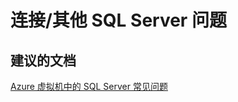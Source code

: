 <properties
    pageTitle="connectivity/other issues with sql server"
    description="连接/其他 SQL Server 问题"
    service="microsoft.compute"
    resource="virtualmachines"
    authors="aashu"
    displayOrder=""
    selfHelpType="generic"
    supportTopicIds="32511154"
    resourceTags="windowsSQL"
    productPesIds="14745"
    cloudEnvironments="public"
/>


# 连接/其他 SQL Server 问题

## **建议的文档**
[Azure 虚拟机中的 SQL Server 常见问题](https://azure.microsoft.com/documentation/articles/virtual-machines-windows-sql-server-iaas-faq/?rnd=1)



<!--HONumber=Jul16_HO4-->


